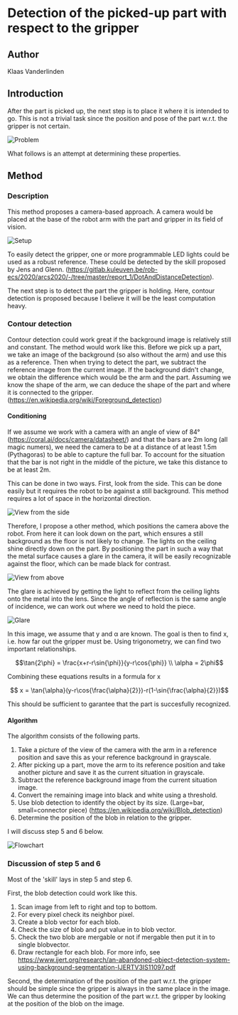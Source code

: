 # Detection of the picked-up part with respect to the gripper

## Author
Klaas Vanderlinden

## Introduction
After the part is picked up, the next step is to place it where it is intended to go. This is not a trivial task since the position and pose of the part w.r.t. the gripper is not certain.

![Problem](Problem.svg)

What follows is an attempt at determining these properties.

## Method

### Description
This method proposes a camera-based approach. A camera would be placed at the base of the robot arm with the part and gripper in its field of vision. 

![Setup](Setup.svg)

To easily detect the gripper, one or more programmable LED lights could be used as a robust reference. These could be detected by the skill proposed by Jens and Glenn. (https://gitlab.kuleuven.be/rob-ecs/2020/arcs2020/-/tree/master/report_1/DotAndDistanceDetection).

The next step is to detect the part the gripper is holding. Here, contour detection is proposed because I believe it will be the least computation heavy.

### Contour detection
Contour detection could work great if the background image is relatively still and constant. The method would work like this. Before we pick up a part, we take an image of the background (so also without the arm) and use this as a reference. Then when trying to detect the part, we subtract the reference image from the current image. If the background didn't change, we obtain the difference which would be the arm and the part. Assuming we know the shape of the arm, we can deduce the shape of the part and where it is connected to the gripper. (https://en.wikipedia.org/wiki/Foreground_detection)

#### Conditioning

If we assume we work with a camera with an angle of view of 84° (https://coral.ai/docs/camera/datasheet/) and that the bars are 2m long (all magic numers), we need the camera to be at a distance of at least 1.5m (Pythagoras) to be able to capture the full bar. To account for the situation that the bar is not right in the middle of the picture, we take this distance to be at least 2m. 

This can be done in two ways. First, look from the side. This can be done easily but it requires the robot to be against a still background. This method requires a lot of space in the horizontal direction. 

![View from the side](ViewSide.PNG)

Therefore, I propose a other method, which positions the camera above the robot. From here it can look down on the part, which ensures a still background as the floor is not likely to change. The lights on the ceiling shine directly down on the part. By positioning the part in such a way that the metal surface causes a glare in the camera, it will be easily recognizable against the floor, which can be made black for contrast.

![View from above](ViewAbove.PNG)

The glare is achieved by getting the light to reflect from the ceiling lights onto the metal into the lens. Since the angle of reflection is the same angle of incidence, we can work out where we need to hold the piece.

![Glare](Glare.PNG)

In this image, we assume that y and α are known. The goal is then to find x, i.e. how far out the gripper must be. Using trigonometry, we can find two important relationships.

```math
\tan{2\phi} = \frac{x+r-r\sin{\phi}}{y-r\cos{\phi}} \\
\alpha = 2\phi
```

Combining these equations results in a formula for x

```math

x = \tan{\alpha}(y-r\cos{\frac{\alpha}{2}})-r(1-\sin{\frac{\alpha}{2}})
```



This should be sufficient to garantee that the part is succesfully recognized.


#### Algorithm
The algorithm consists of the following parts.
1) Take a picture of the view of the camera with the arm in a reference position and save this as your reference background in grayscale.
2) After picking up a part, move the arm to its reference position and take another picture and save it as the current situation in grayscale.
3) Subtract the reference background image from the current situation image.
4) Convert the remaining image into black and white using a threshold.
5) Use blob detection to identify the object by its size. (Large=bar, small=connector piece) (https://en.wikipedia.org/wiki/Blob_detection)
6) Determine the position of the blob in relation to the gripper.

I will discuss step 5 and 6 below. 

![Flowchart](Flowchart.svg)

### Discussion of step 5 and 6
Most of the 'skill' lays in step 5 and step 6. 

First, the blob detection could work like this.
1) Scan image from left to right and top to bottom.
2) For every pixel check its neighbor pixel.
3) Create a blob vector for each blob.
4) Check the size of blob and put value in to blob vector.
5) Check the two blob are mergable or not if mergable then put it in to single blobvector.
6) Draw rectangle for each blob.
For more info, see https://www.ijert.org/research/an-abandoned-object-detection-system-using-background-segmentation-IJERTV3IS11097.pdf

Second, the determination of the position of the part w.r.t. the gripper should be simple since the gripper is always in the same place in the image.
We can thus determine the position of the part w.r.t. the gripper by looking at the position of the blob on the image.












